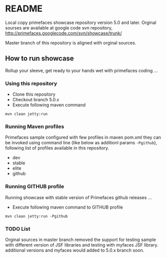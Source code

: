 # README 

Local copy primefaces showcase repository version 5.0 and later. Orginal sourses are available at google code svn repository, http://primefaces.googlecode.com/svn/showcase/trunk/

Master branch of this repository is aligned with orginal sources.

## How to run showcase

Rollup your sleeve, get ready to your hands wet with primefaces coding ...

### Using this repository
* Clone this repository
* Checkout branch 5.0.x
* Execute following maven command

`mvn clean jetty:run` 
 
### Running Maven profiles

Primefaces sample configured with few profiles in maven pom.xml they can be
invoked using command line (like below as additionl params `-Pgithub`), following list of profiles available in this repository. 

* dev
* stable
* elite
* github

### Running GITHUB profile

Running showcase with stable version of Primefaces github releases ... 

* Execute following maven command to GITHUB profile

`mvn clean jetty:run -Pgithub`

### TODO List

Orginal sources in master branch removed the support for testing sample with different version of JSF libraries and testing with myfaces JSF library. additional versions and myfaces would added to 5.0.x branch soon.
 